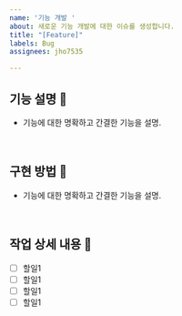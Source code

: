 ```yaml
---
name: '기능 개발 '
about: 새로운 기능 개발에 대한 이슈를 생성합니다.
title: "[Feature]"
labels: Bug
assignees: jho7535

---
```


## 기능 설명 📖

- 기능에 대한 명확하고 간결한 기능을 설명.

<br>

## 구현 방법 🔨

- 기능에 대한 명확하고 간결한 기능을 설명.

<br>

## 작업 상세 내용 📌

- [ ] 할일1
- [ ] 할일1
- [ ] 할일1
- [ ] 할일1

<br>
